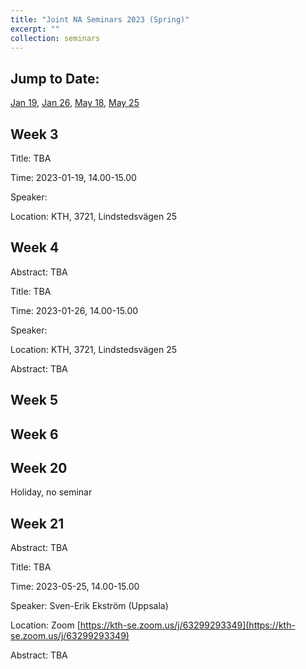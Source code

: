 ```yaml
---
title: "Joint NA Seminars 2023 (Spring)"
excerpt: ""
collection: seminars
---
```


## Jump to Date: 
[Jan 19](#week-3), [Jan 26](#week-4), [May 18](#week-20), [May 25](#week-21)

## Week 3

Title: TBA

Time: 2023-01-19, 14.00-15.00

Speaker: 

Location: KTH, 3721, Lindstedsvägen 25

## Week 4

Abstract: TBA

Title: TBA

Time: 2023-01-26, 14.00-15.00

Speaker: 

Location: KTH, 3721, Lindstedsvägen 25

Abstract: TBA

## Week 5

## Week 6

## Week 20

Holiday, no seminar

## Week 21

Abstract: TBA

Title: TBA

Time: 2023-05-25, 14.00-15.00

Speaker: Sven-Erik Ekström (Uppsala)

Location: Zoom [https://kth-se.zoom.us/j/63299293349](https://kth-se.zoom.us/j/63299293349)

Abstract: TBA
